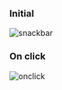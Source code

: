 ### Initial
![snackbar](https://user-images.githubusercontent.com/69578414/135278763-3e92d432-0770-45f6-a577-384396c8e5bf.PNG)

### On click
![onclick](https://user-images.githubusercontent.com/69578414/135278899-3f57bc38-90c2-40cb-9dd9-b04c1d0ae217.PNG)

